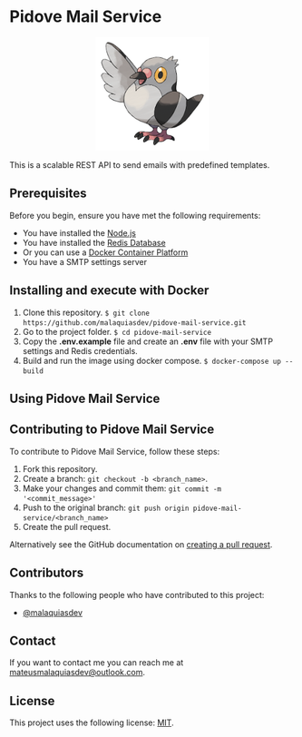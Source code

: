 # Pidove Mail Service

<p align="center">
  <img width="200" height="auto" src=".github/logo.png"/>
</p>

This is a scalable REST API to send emails with predefined templates.

## Prerequisites

Before you begin, ensure you have met the following requirements:

- You have installed the [Node.js](https://nodejs.org/en/)
- You have installed the [Redis Database](https://redis.io)
- Or you can use a [Docker Container Platform](https://www.docker.com)
- You have a SMTP settings server

## Installing and execute with Docker

1. Clone this repository. `$ git clone https://github.com/malaquiasdev/pidove-mail-service.git`
2. Go to the project folder. `$ cd pidove-mail-service`
3. Copy the **.env.example** file and create an **.env** file with your SMTP settings and Redis credentials.
4. Build and run the image using docker compose. `$ docker-compose up --build`

## Using Pidove Mail Service

## Contributing to Pidove Mail Service

To contribute to Pidove Mail Service, follow these steps:

1. Fork this repository.
2. Create a branch: `git checkout -b <branch_name>`.
3. Make your changes and commit them: `git commit -m '<commit_message>'`
4. Push to the original branch: `git push origin pidove-mail-service/<branch_name>`
5. Create the pull request.

Alternatively see the GitHub documentation on [creating a pull request](https://help.github.com/en/github/collaborating-with-issues-and-pull-requests/creating-a-pull-request).

## Contributors

Thanks to the following people who have contributed to this project:

- [@malaquiasdev](https://github.com/malaquiasdev)

## Contact

If you want to contact me you can reach me at <mateusmalaquiasdev@outlook.com>.

## License

This project uses the following license: [MIT](https://github.com/malaquiasdev/pidove-mail-service/blob/master/LICENSE).
